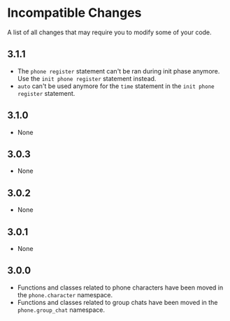 # Incompatible Changes

A list of all changes that may require you to modify some of your code.

## 3.1.1
- The `phone register` statement can't be ran during init phase anymore. Use the `init phone register` statement instead.
- `auto` can't be used anymore for the `time` statement in the `init phone register` statement.

## 3.1.0
- None

## 3.0.3
- None

## 3.0.2
- None

## 3.0.1
- None

## 3.0.0
- Functions and classes related to phone characters have been moved in the `phone.character` namespace.
- Functions and classes related to group chats have been moved in the `phone.group_chat` namespace.